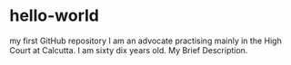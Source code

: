 # hello-world
my first GitHub repository
I am an advocate practising mainly in the High Court at Calcutta. I am sixty dix years old. My Brief Description.
